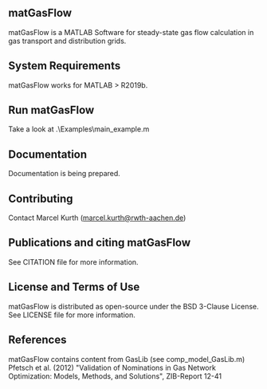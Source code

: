 matGasFlow
----------
matGasFlow is a MATLAB Software for steady-state gas flow calculation in
gas transport and distribution grids. 


System Requirements
-------------------
matGasFlow works for MATLAB > R2019b.


Run matGasFlow
--------------
Take a look at .\Examples\main_example.m


Documentation
-------------
Documentation is being prepared.


Contributing
------------
Contact Marcel Kurth (marcel.kurth@rwth-aachen.de)


Publications and citing matGasFlow
----------------------------------
See CITATION file for more information.


License and Terms of Use
------------------------
matGasFlow is distributed as open-source under the BSD 3-Clause License.
See LICENSE file for more information.


References
----------
matGasFlow contains content from GasLib (see comp_model_GasLib.m)
    Pfetsch et al. (2012) "Validation of Nominations in Gas Network
        Optimization: Models, Methods, and Solutions", ZIB-Report 12-41